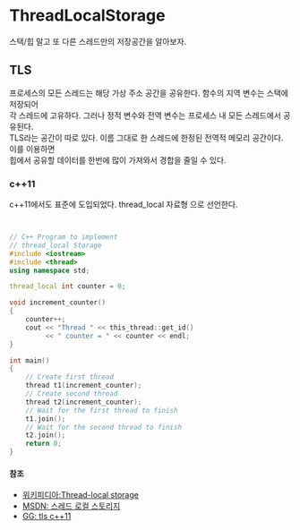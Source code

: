 # ThreadLocalStorage

스택/힙 말고 또 다른 스레드만의 저장공간을 알아보자.

## TLS

프로세스의 모든 스레드는 해당 가상 주소 공간을 공유한다. 함수의 지역 변수는 스택에 저장되어  
각 스레드에 고유하다. 그러나 정적 변수와 전역 변수는 프로세스 내 모든 스레드에서 공유된다.  
TLS라는 공간이 따로 있다. 이름 그대로 한 스레드에 한정된 전역적 메모리 공간이다. 이를 이용하면  
힙에서 공유할 데이터를 한번에 많이 가져와서 경합을 줄일 수 있다.

### c++11

c++11에서도 표준에 도입되었다. thread_local 자료형 으로 선언한다.

```c++


// C++ Program to implement
// thread_local Storage
#include <iostream>
#include <thread>
using namespace std;

thread_local int counter = 0;

void increment_counter()
{
    counter++;
    cout << "Thread " << this_thread::get_id()
         << " counter = " << counter << endl;
}

int main()
{
    // Create first thread
    thread t1(increment_counter);
    // Create second thread
    thread t2(increment_counter);
    // Wait for the first thread to finish
    t1.join();
    // Wait for the second thread to finish
    t2.join();
    return 0;
}
```

#### 참조

- [위키피디아:Thread-local storage](https://en.wikipedia.org/wiki/Thread-local_storage)
- [MSDN: 스레드 로컬 스토리지](https://learn.microsoft.com/ko-kr/windows/win32/procthread/thread-local-storage)
- [GG: tls c++11](https://www.geeksforgeeks.org/thread_local-storage-in-cpp-11/)
